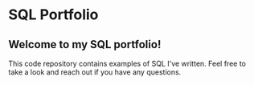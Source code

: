 # SQL Portfolio
## Welcome to my SQL portfolio! 

This code repository contains examples of SQL I've written. Feel free to take a look and reach out if you have any questions.
